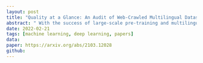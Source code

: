 ```yaml
---
layout: post
title: "Quality at a Glance: An Audit of Web-Crawled Multilingual Datasets"
abstract: " With the success of large-scale pre-training and multilingual modeling in Natural Language Processing (NLP), recent years have seen a proliferation of large, web-mined text datasets covering hundreds of languages. We manually audit the quality of 205 language-specific corpora released with five major public datasets (CCAligned, ParaCrawl, WikiMatrix, OSCAR, mC4). Lower-resource corpora have systematic issues: At least 15 corpora have no usable text, and a significant fraction contains less than 50% sentences of acceptable quality. In addition, many are mislabeled or use nonstandard/ambiguous language codes. We demonstrate that these issues are easy to detect even for non-proficient speakers, and supplement the human audit with automatic analyses. Finally, we recommend techniques to evaluate and improve multilingual corpora and discuss potential risks that come with low-quality data releases."
date: 2022-02-21
tags: [machine learning, deep learning, papers]
data: 
paper: https://arxiv.org/abs/2103.12028
github: 
---
```


